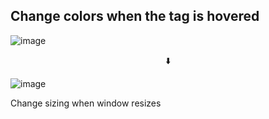 ## Change colors when the tag is hovered
![image](https://github.com/SangwonL22/Window-size-Project/assets/139116831/7244275c-0400-42c0-839e-7cccde24a3a3)

<div align="center">⬇️</div>

![image](https://github.com/SangwonL22/Window-size-Project/assets/139116831/67069521-a696-47a6-8cf6-f7dde8250be3)

 Change sizing when window resizes
